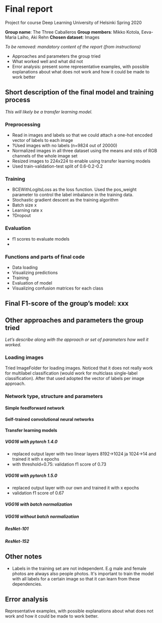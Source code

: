 # Final report
Project for course Deep Learning
University of Helsinki
Spring 2020

**Group name**: The Three Caballeros
**Group members**: Mikko Kotola, Eeva-Maria Laiho, Aki Rehn
**Chosen dataset**: Images

*To be removed: mandatory content of the report (from instructions)*
* Approaches and parameters the group tried
* What worked well and what did not
* Error analysis: present some representative examples, with possible explanations about what does not work and how it could be made to work better

## Short description of the final model and training process
*This will likely be a transfer learning model.*

### Preprocessing
* Read in images and labels so that we could attach a one-hot encoded vector of labels to each image
* ?Used images with no labels (n=9824 out of 20000)
* Normalized images in all three dataset using the means and stds of RGB channels of the whole image set
* Resized images to 224x224 to enable using transfer learning models
* Used train-validation-test split of 0.6-0.2-0.2

### Training
* BCEWithLogitsLoss as the loss function. Used the pos_weight parameter to control the label imbalance in the training data.
* Stochastic gradient descent as the training algorithm
* Batch size x
* Learning rate x
* ?Dropout

### Evaluation
* f1 scores to evaluate models
* 

### Functions and parts of final code
* Data loading
* Visualizing predictions
* Training
* Evaluation of model
* Visualizing confusion matrices for each class


## Final F1-score of the group’s model: xxx

## Other approaches and parameters the group tried
*Let’s describe along with the approach or set of parameters how well it worked.*

### Loading images
Tried ImageFolder for loading images. Noticed that it does not really work for multilabel classification (would work for multiclass single-label classification). After that used adopted the vector of labels per image approach.


### Network type, structure and parameters

#### Simple feedforward network

#### Self-trained convolutional neural networks

#### Transfer learning models
##### VGG16 with pytorch 1.4.0

* replaced output layer with two linear layers 8192->1024 ja 1024->14 and trained it with x epochs
* with threshold=0.75: validation f1 score of 0.73

##### VGG16 with pytorch 1.5.0
* replaced output layer with our own and trained it with x epochs
* validation f1 score of 0.67

##### VGG16 with batch normalization

##### VGG16 without batch normalization

##### ResNet-101

##### ResNet-152


## Other notes
* Labels in the training set are not independent. E.g male and female photos are always also people photos. It's important to train the model with all labels for a certain image so that it can learn from these dependencies.

## Error analysis
Representative examples, with possible explanations about what does not work and how it could be made to work better.